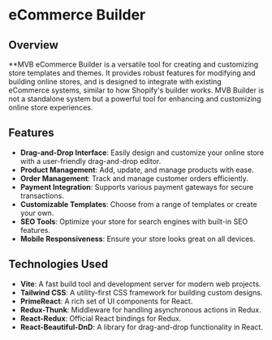 # eCommerce Builder

## Overview

**MVB eCommerce Builder is a versatile tool for creating and customizing store templates and themes. It provides robust features for modifying and building online stores, and is designed to integrate with existing eCommerce systems, similar to how Shopify's builder works. MVB Builder is not a standalone system but a powerful tool for enhancing and customizing online store experiences.


## Features

- **Drag-and-Drop Interface**: Easily design and customize your online store with a user-friendly drag-and-drop editor.
- **Product Management**: Add, update, and manage products with ease.
- **Order Management**: Track and manage customer orders efficiently.
- **Payment Integration**: Supports various payment gateways for secure transactions.
- **Customizable Templates**: Choose from a range of templates or create your own.
- **SEO Tools**: Optimize your store for search engines with built-in SEO features.
- **Mobile Responsiveness**: Ensure your store looks great on all devices.

## Technologies Used

- **Vite**: A fast build tool and development server for modern web projects.
- **Tailwind CSS**: A utility-first CSS framework for building custom designs.
- **PrimeReact**: A rich set of UI components for React.
- **Redux-Thunk**: Middleware for handling asynchronous actions in Redux.
- **React-Redux**: Official React bindings for Redux.
- **React-Beautiful-DnD**: A library for drag-and-drop functionality in React.
